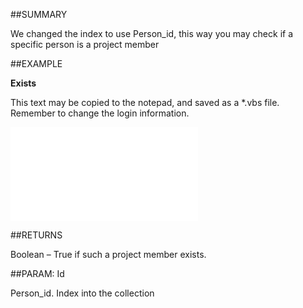 

##SUMMARY

We changed the index to use Person_id, this way you may check if a specific person is a project member


##EXAMPLE

**Exists**

This text may be copied to the notepad, and saved as a *.vbs file. Remember to change the login information.

![](../../Examples/vbs/SOProjectMembers.Exists.vbs.txt)




##RETURNS

Boolean – True if such a project member exists.





##PARAM: Id

Person_id. Index into the collection



